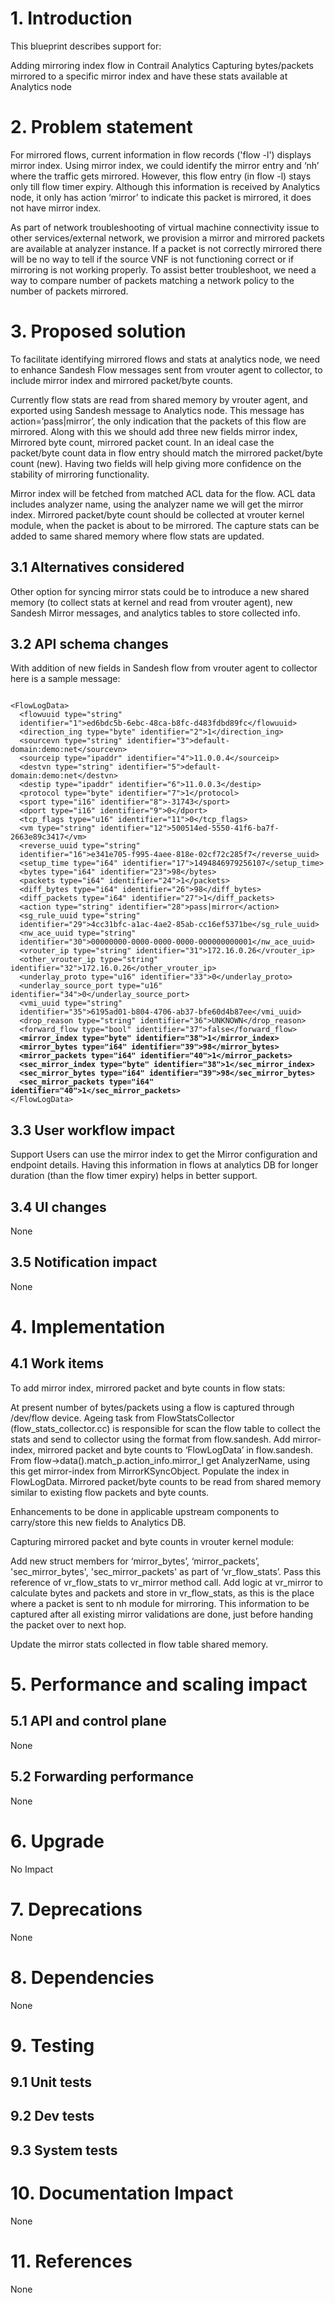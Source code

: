 # 1. Introduction
This blueprint describes support for:

Adding mirroring index flow in Contrail Analytics
Capturing bytes/packets mirrored to a specific mirror index and have these
stats available at Analytics node

# 2. Problem statement

For mirrored flows, current information in flow records ('flow -l') displays
mirror index. Using mirror index, we could identify the mirror entry and ‘nh’
where the traffic gets mirrored. However, this flow entry (in flow -l) stays
only till flow timer expiry. Although this information is received by Analytics
node, it only has action ‘mirror’ to indicate this packet is mirrored, it does
not have mirror index.

As part of network troubleshooting of virtual machine connectivity issue to
other services/external network, we provision a mirror and mirrored packets are
available at analyzer instance. If a packet is not correctly mirrored there will
be no way to tell if the source VNF is not functioning correct or if mirroring
is not working properly. To assist better troubleshoot, we need a way to compare
number of packets matching a network policy to the number of packets mirrored.

# 3. Proposed solution

To facilitate identifying mirrored flows and stats at analytics node, we need to
enhance Sandesh Flow messages sent from vrouter agent to collector, to include
mirror index and mirrored packet/byte counts.

Currently flow stats are read from shared memory by vrouter agent, and exported
using Sandesh message to Analytics node. This message has action=’pass|mirror’,
the only indication that the packets of this flow are mirrored. Along with this
we should add three new fields mirror index, Mirrored byte count, mirrored
packet count. In an ideal case the packet/byte count data in flow entry should
match the mirrored packet/byte count (new). Having two fields will help giving
more confidence on the stability of mirroring functionality.

Mirror index will be fetched from matched ACL data for the flow. ACL data
includes analyzer name, using the analyzer name we will get the mirror index.
Mirrored packet/byte count should be collected at vrouter kernel module, when
the packet is about to be mirrored. The capture stats can be added to same
shared memory where flow stats are updated.


## 3.1 Alternatives considered
Other option for syncing mirror stats could be to introduce a new shared memory
(to collect stats at kernel and read from vrouter agent), new Sandesh Mirror
messages, and analytics tables to store collected info.

## 3.2 API schema changes
With addition of new fields in Sandesh flow from vrouter agent to collector here
is a sample message:

<pre><code>
&lt;FlowLogData&gt;
  &lt;flowuuid type="string"
  identifier="1"&gt;ed6bdc5b-6ebc-48ca-b8fc-d483fdbd89fc&lt;/flowuuid&gt;
  &lt;direction_ing type="byte" identifier="2"&gt;1&lt;/direction_ing&gt;
  &lt;sourcevn type="string" identifier="3"&gt;default-domain:demo:net&lt;/sourcevn&gt;
  &lt;sourceip type="ipaddr" identifier="4"&gt;11.0.0.4&lt;/sourceip&gt;
  &lt;destvn type="string" identifier="5"&gt;default-domain:demo:net&lt;/destvn&gt;
  &lt;destip type="ipaddr" identifier="6"&gt;11.0.0.3&lt;/destip&gt;
  &lt;protocol type="byte" identifier="7"&gt;1&lt;/protocol&gt;
  &lt;sport type="i16" identifier="8"&gt;-31743&lt;/sport&gt;
  &lt;dport type="i16" identifier="9"&gt;0&lt;/dport&gt;
  &lt;tcp_flags type="u16" identifier="11"&gt;0&lt;/tcp_flags&gt;
  &lt;vm type="string" identifier="12"&gt;500514ed-5550-41f6-ba7f-2663e89c3417&lt;/vm&gt;
  &lt;reverse_uuid type="string"
  identifier="16"&gt;e341e705-f995-4aee-818e-02cf72c285f7&lt;/reverse_uuid&gt;
  &lt;setup_time type="i64" identifier="17"&gt;1494846979256107&lt;/setup_time&gt;
  &lt;bytes type="i64" identifier="23"&gt;98&lt;/bytes&gt;
  &lt;packets type="i64" identifier="24"&gt;1&lt;/packets&gt;
  &lt;diff_bytes type="i64" identifier="26"&gt;98&lt;/diff_bytes&gt;
  &lt;diff_packets type="i64" identifier="27"&gt;1&lt;/diff_packets&gt;
  &lt;action type="string" identifier="28"&gt;pass|mirror&lt;/action&gt;
  &lt;sg_rule_uuid type="string"
  identifier="29"&gt;4cc31bfc-a1ac-4ae2-85ab-cc16ef5371be&lt;/sg_rule_uuid&gt;
  &lt;nw_ace_uuid type="string"
  identifier="30"&gt;00000000-0000-0000-0000-000000000001&lt;/nw_ace_uuid&gt;
  &lt;vrouter_ip type="string" identifier="31"&gt;172.16.0.26&lt;/vrouter_ip&gt;
  &lt;other_vrouter_ip type="string" identifier="32"&gt;172.16.0.26&lt;/other_vrouter_ip&gt;
  &lt;underlay_proto type="u16" identifier="33"&gt;0&lt;/underlay_proto&gt;
  &lt;underlay_source_port type="u16" identifier="34"&gt;0&lt;/underlay_source_port&gt;
  &lt;vmi_uuid type="string"
  identifier="35"&gt;6195ad01-b804-4706-ab37-bfe60d4b87ee&lt;/vmi_uuid&gt;
  &lt;drop_reason type="string" identifier="36"&gt;UNKNOWN&lt;/drop_reason&gt;
  &lt;forward_flow type="bool" identifier="37"&gt;false&lt;/forward_flow&gt;
  <b>&lt;mirror_index type="byte" identifier="38"&gt;1&lt;/mirror_index&gt;
  &lt;mirror_bytes type="i64" identifier="39"&gt;98&lt;/mirror_bytes&gt;
  &lt;mirror_packets type="i64" identifier="40"&gt;1&lt;/mirror_packets&gt;
  &lt;sec_mirror_index type="byte" identifier="38"&gt;1&lt;/sec_mirror_index&gt;
  &lt;sec_mirror_bytes type="i64" identifier="39"&gt;98&lt;/sec_mirror_bytes&gt;
  &lt;sec_mirror_packets type="i64" identifier="40"&gt;1&lt;/sec_mirror_packets&gt;</b>
&lt;/FlowLogData&gt;
</code></pre>

## 3.3 User workflow impact
Support Users can use the mirror index to get the Mirror configuration and
endpoint details. Having this information in flows at analytics DB for
longer duration (than the flow timer expiry) helps in better support.

## 3.4 UI changes
None

## 3.5 Notification impact
None


# 4. Implementation
## 4.1 Work items
To add mirror index, mirrored packet and byte counts in flow stats:

At present number of bytes/packets using a flow is captured through /dev/flow
device. Ageing task from FlowStatsCollector (flow_stats_collector.cc) is
responsible for scan the flow table to collect the stats and send to collector
using the format from flow.sandesh. Add mirror-index, mirrored packet and byte
counts to ‘FlowLogData’ in flow.sandesh. From
flow->data().match_p.action_info.mirror_l get AnalyzerName, using this get
mirror-index from MirrorKSyncObject. Populate the index in FlowLogData. Mirrored
packet/byte counts to be read from shared memory similar to existing flow
packets and byte counts.

Enhancements to be done in applicable upstream components to carry/store this
new fields to Analytics DB.

Capturing mirrored packet and byte counts in vrouter kernel module:

Add new struct members for ‘mirror_bytes’, ‘mirror_packets’, 'sec_mirror_bytes', 'sec_mirror_packets' as part of ‘vr_flow_stats’. Pass this reference of vr_flow_stats to vr_mirror method call.
Add logic at vr_mirror to calculate bytes and packets and store in
vr_flow_stats, as this is the place where a packet is sent to nh module for
mirroring. This information to be captured after all existing mirror validations
are done, just before handing the packet over to next hop.

Update the mirror stats collected in flow table shared memory.

# 5. Performance and scaling impact
## 5.1 API and control plane
None

## 5.2 Forwarding performance
None

# 6. Upgrade
No Impact

# 7. Deprecations
None

# 8. Dependencies
None

# 9. Testing
## 9.1 Unit tests
## 9.2 Dev tests
## 9.3 System tests

# 10. Documentation Impact
None

# 11. References
None
